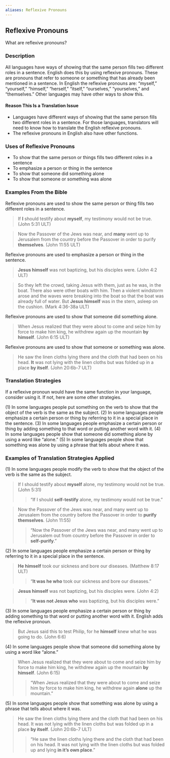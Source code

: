 ```yaml
---
aliases: Reflexive Pronouns
---
```


## Reflexive Pronouns

What are reflexive pronouns?

### Description

All languages have ways of showing that the same person fills two different roles in a sentence. English does this by using reflexive pronouns. These are pronouns that refer to someone or something that has already been mentioned in a sentence. In English the reflexive pronouns are: “myself,” “yourself,” “himself,” “herself,” “itself,” “ourselves,” “yourselves,” and “themselves.” Other languages may have other ways to show this.

#### Reason This Is a Translation Issue

* Languages have different ways of showing that the same person fills two different roles in a sentence. For those languages, translators will need to know how to translate the English reflexive pronouns.
* The reflexive pronouns in English also have other functions.

### Uses of Reflexive Pronouns

* To show that the same person or things fills two different roles in a sentence
* To emphasize a person or thing in the sentence
* To show that someone did something alone
* To show that someone or something was alone

### Examples From the Bible

Reflexive pronouns are used to show the same person or thing fills two different roles in a sentence.
> If **I** should testify about **myself**, my testimony would not be true. (John 5:31 ULT)

> Now the Passover of the Jews was near, and **many** went up to Jerusalem from the country before the Passover in order to purify **themselves**. (John 11:55 ULT)

Reflexive pronouns are used to emphasize a person or thing in the sentence.

> **Jesus himself** was not baptizing, but his disciples were. (John 4:2 ULT)

> So they left the crowd, taking Jesus with them, just as he was, in the boat. There also were other boats with him. Then a violent windstorm arose and the waves were breaking into the boat so that the boat was already full of water. But **Jesus himself** was in the stern, asleep on the cushion. (Mark 4:36-38a ULT)

Reflexive pronouns are used to show that someone did something alone.

> When Jesus realized that they were about to come and seize him by force to make him king, he withdrew again up the mountain **by himself**. (John 6:15 ULT)

Reflexive pronouns are used to show that someone or something was alone.
> He saw the linen cloths lying there and the cloth that had been on his head. **It** was not lying with the linen cloths but was folded up in a place **by itself**. (John 20:6b-7 ULT)

### Translation Strategies

If a reflexive pronoun would have the same function in your language, consider using it. If not, here are some other strategies.

(1) In some languages people put something on the verb to show that the object of the verb is the same as the subject.
(2) In some languages people emphasize a certain person or thing by referring to it in a special place in the sentence.
(3) In some languages people emphasize a certain person or thing by adding something to that word or putting another word with it.
(4) In some languages people show that someone did something alone by using a word like “alone.”
(5) In some languages people show that something was alone by using a phrase that tells about where it was.

### Examples of Translation Strategies Applied

(1) In some languages people modify the verb to show that the object of the verb is the same as the subject.<br>

> If I should testify about **myself** alone, my testimony would not be true. (John 5:31)
> > “If I should **self-testify** alone, my testimony would not be true.”

> Now the Passover of the Jews was near, and many went up to Jerusalem from the country before the Passover in order to **purify themselves**. (John 11:55)
> > “Now the Passover of the Jews was near, and many went up to Jerusalem out from country before the Passover in order to **self-purify**.”

(2) In some languages people emphasize a certain person or thing by referring to it in a special place in the sentence.<br>

> **He himself** took our sickness and bore our diseases. (Matthew 8:17 ULT)
> > “**It was he who** took our sickness and bore our diseases.”

> **Jesus himself** was not baptizing, but his disciples were. (John 4:2)
> > “**It was not Jesus who** was baptizing, but his disciples were.”

(3) In some languages people emphasize a certain person or thing by adding something to that word or putting another word with it. English adds the reflexive pronoun.<br>

> But Jesus said this to test Philip, for he **himself** knew what he was going to do. (John 6:6)

(4) In some languages people show that someone did something alone by using a word like “alone.”<br>

> When Jesus realized that they were about to come and seize him by force to make him king, he withdrew again up the mountain **by himself**. (John 6:15)
> > “When Jesus realized that they were about to come and seize him by force to make him king, he withdrew again **alone** up the mountain.”

(5) In some languages people show that something was alone by using a phrase that tells about where it was.

> He saw the linen cloths lying there and the cloth that had been on his head. It was not lying with the linen cloths but was folded up in a place **by itself**. (John 20:6b-7 ULT)
> > “He saw the linen cloths lying there and the cloth that had been on his head. It was not lying with the linen cloths but was folded up and lying **in it’s own place**.”
